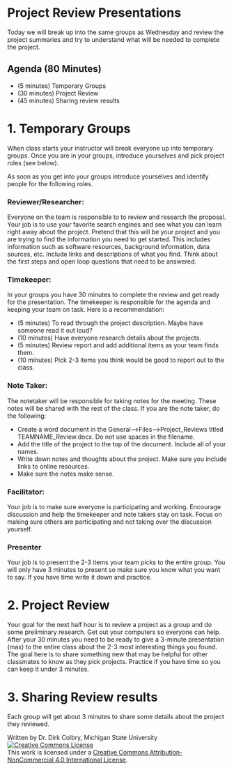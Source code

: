 # Project Review Presentations

Today we will break up into the same groups as Wednesday and review the project summaries and try to understand what will be needed to complete the project.  


## Agenda (80 Minutes)

- (5 minutes) Temporary Groups
- (30 minutes) Project Review
- (45 minutes) Sharing review results


# 1. Temporary Groups

When class starts your instructor will break everyone up into temporary groups. Once you are in your groups, introduce yourselves and pick project roles (see below).

As soon as you get into your groups introduce yourselves and identify people for the following roles.  

### Reviewer/Researcher:
Everyone on the team is responsible to to review and research the proposal. Your job is to use your favorite search engines and see what you can learn right away about the project. Pretend that this will be your project and you are trying to find the information you need to get started.  This includes information such as software resources, background information, data sources, etc.  Include links and descriptions of what you find. Think about the first steps and open loop questions that need to be answered. 

### Timekeeper:
In your groups you have 30 minutes to complete the review and get ready for the presentation.  The timekeeper is responsible for the agenda and keeping your team on task. Here is a recommendation:
* (5 minutes) To read through the project description. Maybe have someone read it out loud?
* (10 minutes) Have everyone research details about the projects.  
* (5 minutes) Review report and add additional items as your team finds them.
* (10 minutes) Pick 2-3 items you think would be good to report out to the class. 

### Note Taker:  
The notetaker will be responsible for taking notes for the meeting.  These notes will be shared with the rest of the class. If you are the note taker, do the following:
* Create a word document in the General-->Files-->Project_Reviews titled TEAMNAME_Review.docx. Do not use spaces in the filename. 
* Add the title of the project to the top of the document. Include all of your names.
* Write down notes and thoughts about the project. Make sure you include links to online resources.
* Make sure the notes make sense.

### Facilitator:
Your job is to make sure everyone is participating and working.  Encourage discussion and help the timekeeper and note takers stay on task. Focus on making sure others are participating and not taking over the discussion yourself. 

### Presenter
Your job is to present the 2-3 items your team picks to the entire group.  You will only have 3 minutes to present so make sure you know what you want to say. If you have time write it down and practice.  


# 2. Project Review

Your goal for the next half hour is to review a project as a group and do some preliminary research. Get out your computers so everyone can help.  After your 30 minutes you need to be ready to give a 3-minute presentation (max) to the entire class about the 2-3 most interesting things you found. The goal here is to share something new that may be helpful for other classmates to know as they pick projects. Practice if you have time so you can keep it under 3 minutes. 


# 3. Sharing Review results

Each group will get about 3 minutes to share some details about the project they reviewed.

Written by Dr. Dirk Colbry, Michigan State University
<a rel="license" href="http://creativecommons.org/licenses/by-nc/4.0/"><img alt="Creative Commons License" style="border-width:0" src="https://i.creativecommons.org/l/by-nc/4.0/88x31.png" /></a><br />This work is licensed under a <a rel="license" href="http://creativecommons.org/licenses/by-nc/4.0/">Creative Commons Attribution-NonCommercial 4.0 International License</a>.
